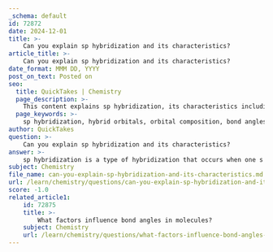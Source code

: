 ```yaml
---
_schema: default
id: 72872
date: 2024-12-01
title: >-
    Can you explain sp hybridization and its characteristics?
article_title: >-
    Can you explain sp hybridization and its characteristics?
date_format: MMM DD, YYYY
post_on_text: Posted on
seo:
  title: QuickTakes | Chemistry
  page_description: >-
    This content explains sp hybridization, its characteristics including orbital composition, geometry, unhybridized orbitals, and examples like acetylene and carbon dioxide.
  page_keywords: >-
    sp hybridization, hybrid orbitals, orbital composition, bond angles, molecular geometry, unhybridized orbitals, acetylene, carbon dioxide, sigma bonds, pi bonds
author: QuickTakes
question: >-
    Can you explain sp hybridization and its characteristics?
answer: >-
    sp hybridization is a type of hybridization that occurs when one s orbital combines with one p orbital, resulting in the formation of two equivalent sp hybrid orbitals. This process is also referred to as diagonal hybridization. Here are the key characteristics of sp hybridization:\n\n1. **Orbital Composition**: In sp hybridization, the resulting hybrid orbitals consist of 50% s character and 50% p character. This means that each sp orbital has equal contributions from the s and p orbitals.\n\n2. **Geometry and Bond Angles**: The two sp hybrid orbitals are oriented linearly at an angle of 180 degrees with respect to each other. This linear arrangement is crucial for the molecular geometry of compounds that exhibit sp hybridization.\n\n3. **Unhybridized Orbitals**: In addition to the two sp hybrid orbitals, there are two remaining unhybridized p orbitals (p_y and p_z) that are oriented perpendicularly to the sp hybrid orbitals. These unhybridized p orbitals can participate in the formation of pi bonds.\n\n4. **Examples of sp Hybridization**: A classic example of sp hybridization can be found in acetylene (C₂H₂) and carbon dioxide (CO₂). In these molecules, the carbon atoms are sp hybridized, allowing for the formation of triple bonds (in acetylene) or double bonds (in carbon dioxide) with other atoms.\n\n5. **Molecular Geometry**: The linear geometry resulting from sp hybridization is essential for the stability and reactivity of certain molecules. The linear arrangement allows for optimal overlap of orbitals, leading to strong sigma bonds.\n\nIn summary, sp hybridization is characterized by the mixing of one s and one p orbital to form two sp hybrid orbitals, which are arranged linearly at 180 degrees, with significant implications for the molecular geometry and bonding properties of carbon compounds.
subject: Chemistry
file_name: can-you-explain-sp-hybridization-and-its-characteristics.md
url: /learn/chemistry/questions/can-you-explain-sp-hybridization-and-its-characteristics
score: -1.0
related_article1:
    id: 72875
    title: >-
        What factors influence bond angles in molecules?
    subject: Chemistry
    url: /learn/chemistry/questions/what-factors-influence-bond-angles-in-molecules
---
```


&nbsp;